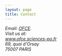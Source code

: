 ```yaml
---
layout: page
title: Contact
---
```


<address>
Email: <a href="webadm@ofce.sciences-po.fr">OFCE</a>.<br> 
Visit us at:<br>
<a href="http://www.ofce.sciences-po.fr/">www.ofce.sciences-po.fr</a><br>
69, quai d'Orsay <br>
75007 PARIS<br>

</address>
